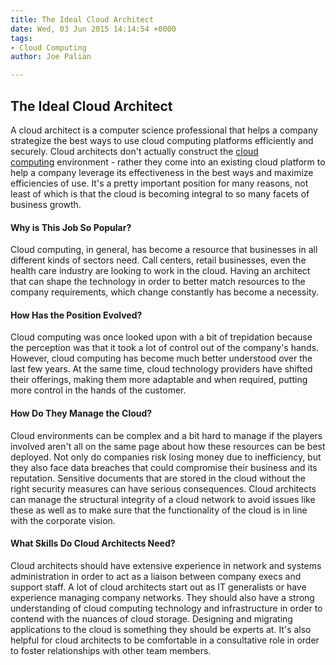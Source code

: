 ```yaml
---
title: The Ideal Cloud Architect
date: Wed, 03 Jun 2015 14:14:54 +0000
tags:
- Cloud Computing
author: Joe Palian

---
```

## The Ideal Cloud Architect 

A cloud architect is a computer science professional that helps a company strategize the best ways to use cloud computing platforms efficiently and securely. Cloud architects don't actually construct the [cloud computing](https://www.expedient.com/cloud-computing/) environment - rather they come into an existing cloud platform to help a company leverage its effectiveness in the best ways and maximize efficiencies of use. It's a pretty important position for many reasons, not least of which is that the cloud is becoming integral to so many facets of business growth. 

#### Why is This Job So Popular? 

Cloud computing, in general, has become a resource that businesses in all different kinds of sectors need. Call centers, retail businesses, even the health care industry are looking to work in the cloud. Having an architect that can shape the technology in order to better match resources to the company requirements, which change constantly has become a necessity.

#### How Has the Position Evolved?

Cloud computing was once looked upon with a bit of trepidation because the perception was that it took a lot of control out of the company's hands. However, cloud computing has become much better understood over the last few years. At the same time, cloud technology providers have shifted their offerings, making them more adaptable and when required, putting more control in the hands of the customer.

#### How Do They Manage the Cloud?

Cloud environments can be complex and a bit hard to manage if the players involved aren't all on the same page about how these resources can be best deployed. Not only do companies risk losing money due to inefficiency, but they also face data breaches that could compromise their business and its reputation. Sensitive documents that are stored in the cloud without the right security measures can have serious consequences. Cloud architects can manage the structural integrity of a cloud network to avoid issues like these as well as to make sure that the functionality of the cloud is in line with the corporate vision. 

#### What Skills Do Cloud Architects Need? 

Cloud architects should have extensive experience in network and systems administration in order to act as a liaison between company execs and support staff. A lot of cloud architects start out as IT generalists or have experience managing company networks. They should also have a strong understanding of cloud computing technology and infrastructure in order to contend with the nuances of cloud storage. Designing and migrating applications to the cloud is something they should be experts at. It's also helpful for cloud architects to be comfortable in a consultative role in order to foster relationships with other team members.